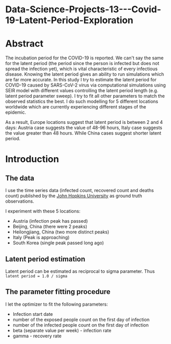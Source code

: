 # Data-Science-Projects-13---Covid-19-Latent-Period-Exploration

# Abstract

The incubation period for the COVID-19 is reported. We can't say the same for the latent period (the period since the person is infected but does not spread the infection yet), which is vital characteristic of every infectious disease. Knowing the latent period gives an ability to run simulations which are far more accurate. In this study I try to estimate the latent period for COVID-19 caused by SARS-CoV-2 virus via computational simulations using SEIR model with different values controlling the latent period length (e.g. latent period parameter sweep). I try to fit all other parameters to match the observed statistics the best. I do such modelling for 5 different locations worldwide which are currently experiencing different stages of the epidemic.

As a result, Europe locations suggest that latent period is between 2 and 4 days: Austria case suggests the value of 48-96 hours, Italy case suggests the value greater than 48 hours. While China cases suggest shorter latent period.

# Introduction

## The data

I use the time series data (infected count, recovered count and deaths count) published by the [John Hopkins University](https://github.com/CSSEGISandData/COVID-19) as ground truth observations.

I experiment with these 5 locations:
* Austria (infection peak has passed)
* Beijing, China (there were 2 peaks)
* Heilongjiang, China (two more distinct peaks)
* Italy (Peak is approaching)
* South Korea (single peak passed long ago)


## Latent period estimation

Latent period can be estimated as reciprocal to sigma parameter. Thus `latent period = 1.0 / sigma`

## The parameter fitting procedure

I let the optimizer to fit the following parameters:
* Infection start date
* number of the exposed people count on the first day of infection
* number of the infected people count on the first day of infection
* beta (separate value per week) - infection rate
* gamma - recovery rate
